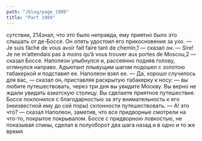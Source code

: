 ```yaml
---
path: "/blog/page_1909"
title: "Part 1909"
---
```


сутствии,
214знал, что это было неправда, ему приятно было это слышать от де-Боссе. Он опять удостоил его прикосновения за ухо.
— Je suis fâché de vous avoir fait faire tant de chemin,1 — сказал он.
— Sire! Je ne m’attendais pas à moins qu’à vous trouver aux portes de Moscou,2 — сказал Боссе.
Наполеон улыбнулся и, рассеянно подняв голову, оглянулся направо. Адъютант плывущим шагом подошел с золотою табакеркой и подставил ее. Наполеон взял ее.
— Да, хорошо случилось для вас, — сказал он, приставляя раскрытую табакерку к носу: — вы любите путешествовать, через три дня вы увидите Москву. Вы верно не ждали увидать азиатскую столицу. Вы сделаете приятное путешествие.
Боссе поклонился с благодарностью за эту внимательность к его (неизвестной ему до сей поры) склонности путешествовать.
— А! это чтό? — сказал Наполеон, заметив, что все придворные смотрели на что-то, покрытое покрывалом. Боссе с придворною ловкостью, не показывая спины, сделал в полуоборот два шага назад и в одно и то же время 
